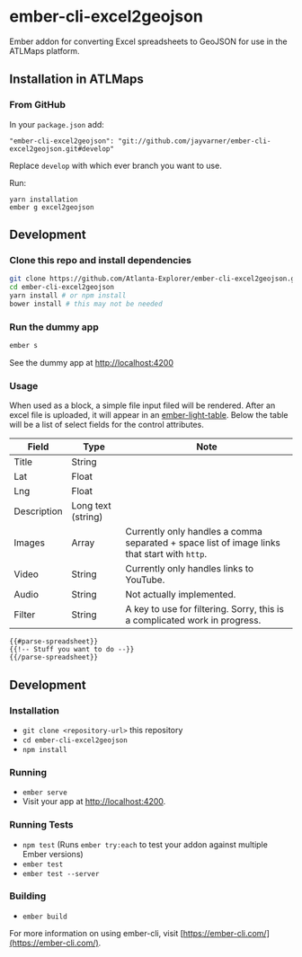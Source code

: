 # ember-cli-excel2geojson

Ember addon for converting Excel spreadsheets to GeoJSON for use in the ATLMaps platform.

## Installation in ATLMaps
### From GitHub
In your `package.json` add:
```
"ember-cli-excel2geojson": "git://github.com/jayvarner/ember-cli-excel2geojson.git#develop"
```
Replace `develop` with which ever branch you want to use.

Run:
```
yarn installation
ember g excel2geojson
```

## Development

### Clone this repo and install dependencies
~~~bash
git clone https://github.com/Atlanta-Explorer/ember-cli-excel2geojson.git
cd ember-cli-excel2geojson
yarn install # or npm install
bower install # this may not be needed
~~~

### Run the dummy app
~~~bash
ember s
~~~

See the dummy app at [http://localhost:4200](http://localhost:4200)


### Usage
When used as a block, a simple file input filed will be rendered. After an excel file is uploaded, it will appear in an [ember-light-table](http://offirgolan.github.io/ember-light-table/). Below the table will be a list of select fields for the control attributes.

| Field       | Type               | Note                                                                                         |
|-------------|--------------------|----------------------------------------------------------------------------------------------|
| Title       | String             |                                                                                              |
| Lat         | Float              |                                                                                              |
| Lng         | Float              |                                                                                              |
| Description | Long text (string) |                                                                                              |
| Images      | Array              | Currently only handles a comma separated + space list of image links that start with `http`. |
| Video       | String             | Currently only handles links to YouTube.                                                     |
| Audio       | String             | Not actually implemented.                                                                    |
| Filter      | String             | A key to use for filtering. Sorry, this is a complicated work in progress.                   |

```
{{#parse-spreadsheet}}
{{!-- Stuff you want to do --}}
{{/parse-spreadsheet}}
```

## Development
### Installation

* `git clone <repository-url>` this repository
* `cd ember-cli-excel2geojson`
* `npm install`

### Running

* `ember serve`
* Visit your app at [http://localhost:4200](http://localhost:4200).

### Running Tests

* `npm test` (Runs `ember try:each` to test your addon against multiple Ember versions)
* `ember test`
* `ember test --server`

### Building

* `ember build`

For more information on using ember-cli, visit [https://ember-cli.com/](https://ember-cli.com/).

